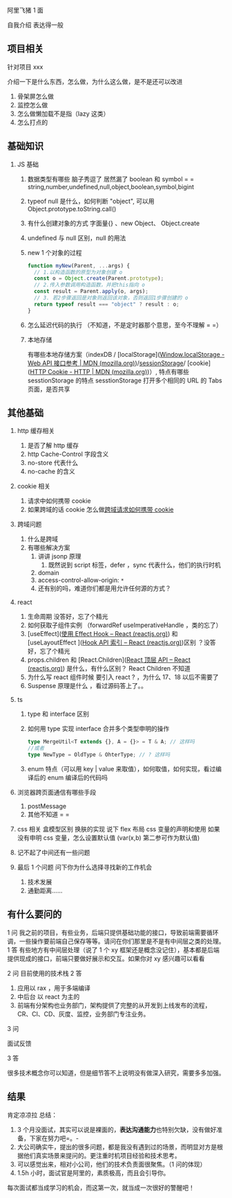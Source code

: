 阿里飞猪 1 面

自我介绍 表达得一般

## 项目相关

针对项目 xxx

介绍一下是什么东西，怎么做，为什么这么做，是不是还可以改进

1. 骨架屏怎么做
2. 监控怎么做
3. 怎么做懒加载不是指（lazy 这类）
4. 怎么打点的

## 基础知识

1. JS 基础

   1. 数据类型有哪些
      脑子秀逗了 居然漏了 boolean 和 symbol = =
      string,number,undefined,null,object,boolean,symbol,bigint
   2. typeof null 是什么，如何判断
      "object", 可以用 Object.prototype.toString.call()
   3. 有什么创建对象的方式 字面量{} 、new Object、 Object.create
   4. undefined 与 null 区别，null 的用法
   5. new 1 个对象的过程
      ```js
      function myNew(Parent, ...args) {
        // 1.以构造函数的原型为对象创建 o
        const o = Object.create(Parent.prototype);
        // 2.传入参数调用构造函数，并把this指向 o
        const result = Parent.apply(o, args);
        // 3. 若2步骤返回是对象则返回该对象，否则返回1步骤创建的 o
        return typeof result === "object" ? result : o;
      }
      ```
   6. 怎么延迟代码的执行 （不知道，不是定时器那个意思，至今不理解 = =）
   7. 本地存储

      有哪些本地存储方案（indexDB / [localStorage]([Window.localStorage - Web API 接口参考 | MDN (mozilla.org)](https://developer.mozilla.org/zh-CN/docs/Web/API/Window/localStorage))/[sessionStorage](https://developer.mozilla.org/zh-CN/docs/Web/API/Window/sessionStorage)/ [cookie]([HTTP Cookie - HTTP | MDN (mozilla.org)](https://developer.mozilla.org/zh-CN/docs/Web/HTTP/Cookies))）, 特点有哪些
      sesstionStorage 的特点
      sesstionStorage 打开多个相同的 URL 的 Tabs 页面，是否共享

## 其他基础

1. http 缓存相关

   1. 是否了解 http 缓存
   2. http Cache-Control 字段含义
   3. no-store 代表什么
   4. no-cache 的含义

2. cookie 相关

   1. 请求中如何携带 cookie
   2. 如果跨域的话 cookie 怎么做[跨域请求如何携带 cookie](https://juejin.cn/post/7066420545327218725)

3. 跨域问题

   1. 什么是跨域
   2. 有哪些解决方案
      1. 讲讲 jsonp 原理
         1. 既然说到 script 标签，defer ，sync 代表什么，他们的执行时机
      2. domain
      3. access-control-allow-origin: `*`
      4. 还有别的吗，难道你们都是用允许任何源的方式？

4. react

   1. 生命周期 没答好，忘了个精光
   2. 如何获取子组件实例 （forwardRef useImperativeHandle ，类的忘了）
   3. [useEffect]([使用 Effect Hook – React (reactjs.org)](https://zh-hans.reactjs.org/docs/hooks-effect.html)) 和 [useLayoutEffect ]([Hook API 索引 – React (reactjs.org)](https://zh-hans.reactjs.org/docs/hooks-reference.html#uselayouteffect))区别 ？没答好，忘了个精光
   4. props.children 和 [React.Children]([React 顶层 API – React (reactjs.org)](https://zh-hans.reactjs.org/docs/react-api.html#reactchildren)) 是什么，有什么区别？ React Children 不知道
   5. 为什么写 react 组件时候 要引入 react ? ，为什么 17、18 以后不需要了
   6. Suspense 原理是什么 ，看过源码答上了。。

5. ts

   1. type 和 interface 区别
   2. 如何用 type 实现 interface 合并多个类型申明的操作

      ```ts
      type MergeUtil<T extends {}, A = {}> = T & A; // 这样吗
      //或者
      type NewType = OldType & OhterType; // ? 这样吗
      ```

   3. enum 特点（可以用 key | value 来取值），如何取值，如何实现，看过编译后的 enum 编译后的代码吗

6. 浏览器跨页面通信有哪些手段

   1. postMessage
   2. 其他不知道 = =

7. css 相关
   盒模型区别
   换肤的实现
   说下 flex 布局
   css 变量的声明和使用
   如果没有申明 css 变量，怎么设置默认值 (var(x,b) 第二参可作为默认值)

8. 记不起了中间还有一些问题

9. 最后 1 个问题 问下你为什么选择寻找新的工作机会

   1. 技术发展
   2. 通勤距离……

## 有什么要问的

1 问
我之前的项目，有些业务，后端只提供基础功能的接口，导致前端需要循环调，一些操作要前端自己保存等等。请问在你们那里是不是有中间层之类的处理。
1 答
有些地方有中间层处理（说了 1 个 xy 框架还是概念没记住），基本都是后端提供现成的接口，前端只要做好展示和交互。如果你对 xy 感兴趣可以看看

2 问
目前使用的技术栈
2 答

1. 应用以 rax ，用于多端编译
2. 中后台 以 react 为主的
3. 前端有分架构也业务部门，架构提供了完整的从开发到上线发布的流程，CR、CI、CD、灰度、监控，业务部门专注业务。

3 问

面试反馈

3 答

很多技术概念你可以知道，但是细节答不上说明没有做深入研究，需要多多加强。

## 结果

肯定凉凉拉
总结：

1. 3 个月没面试，其实可以说是裸面的，**表达沟通能力**也特别欠缺，没有做好准备，下家在努力吧=。-
2. 大公司确实牛，提出的很多问题，都是我没有遇到过的场景，而明显对方是根据他们真实场景来提问的。更注重时机项目经验和技术思考。
3. 可以感觉出来，相对小公司，他们的技术负责面很聚焦。（1 问的体现）
4. 1.5h 小时，面试官是阿里的，素质极高，而且会引导你。

每次面试都当成学习的机会，而这第一次，就当成一次很好的警醒吧！
